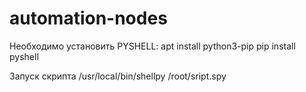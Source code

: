 # automation-nodes

Необходимо установить PYSHELL:
apt install python3-pip
pip install pyshell

Запуск скрипта /usr/local/bin/shellpy /root/sript.spy
